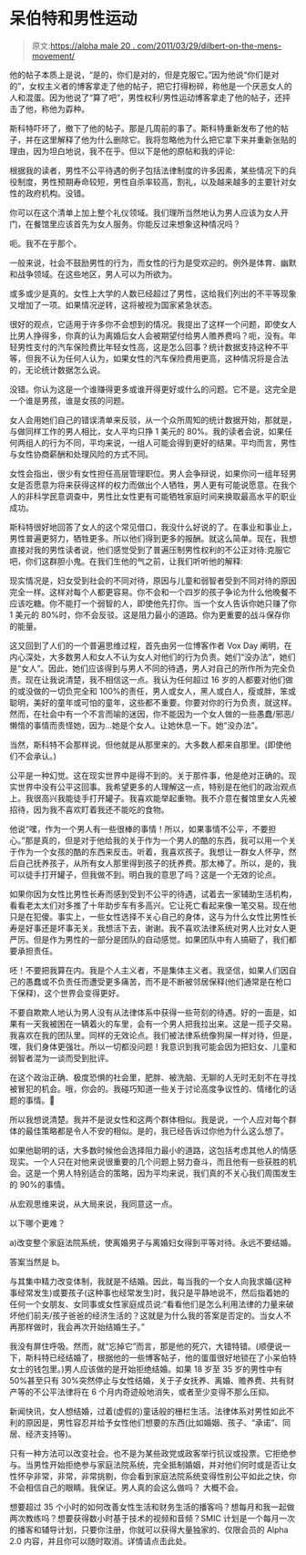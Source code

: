 # 呆伯特和男性运动

> 原文:[https://alpha male 20 . com/2011/03/29/dilbert-on-the-mens-movement/](https://alphamale20.com/2011/03/29/dilbert-on-the-mens-movement/)

他的帖子本质上是说，“是的，你们是对的，但是克服它。”因为他说“你们是对的”，女权主义者的博客拿走了他的帖子，把它打得粉碎，称他是一个厌恶女人的人和混蛋。因为他说了“算了吧”，男性权利/男性运动博客拿走了他的帖子，还抨击了他，称他为孬种。

斯科特吓坏了，撤下了他的帖子。那是几周前的事了。斯科特重新发布了他的帖子，并在这里解释了他为什么删除它。我将忽略他为什么把它拿下来并重新张贴的理由，因为坦白地说，我不在乎。但以下是他的原帖和我的评论:

根据我的读者，男性不公平待遇的例子包括法律制度的许多因素，某些情况下的兵役制度，男性预期寿命较短，男性自杀率较高，割礼，以及越来越多的主要针对女性的政府机构。没错。

你可以在这个清单上加上整个礼仪领域。我们理所当然地认为男人应该为女人开门，在餐馆里应该首先为女人服务。你能反过来想象这种情况吗？

呃。我不在乎那个。

一般来说，社会不鼓励男性的行为，而女性的行为是受欢迎的。例外是体育、幽默和战争领域。在这些地区，男人可以为所欲为。

或多或少是真的。女性上大学的人数已经超过了男性，这给我们列出的不平等现象又增加了一项。如果情况逆转，这将被视为国家紧急状态。

很好的观点，它适用于许多你不会想到的情况。我提出了这样一个问题，即使女人比男人挣得多，你真的认为离婚后女人会被期望付给男人赡养费吗？呃，没有。年轻男性支付的汽车保险费比年轻女性高，这是怎么回事？统计数据支持这种不平等，但我不认为任何人认为，如果女性的汽车保险费用更高，这种情况将是合法的，无论统计数据怎么说。

没错。你认为这是一个谁赚得更多或谁开得更好或什么的问题。它不是。这完全是一个谁是男孩，谁是女孩的问题。

女人会用她们自己的错误清单来反驳，从一个众所周知的统计数据开始，那就是，与做同样工作的男人相比，女人平均只挣 1 美元的 80%。我的读者会说，如果任何两组人的行为不同，平均来说，一组人可能会得到更好的结果。平均而言，男性与女性协商薪酬和处理风险的方式不同。

女性会指出，很少有女性担任高层管理职位。男人会争辩说，如果你问一组年轻男女是否愿意为将来获得这样的权力而做出个人牺牲，男人更有可能说愿意。在我个人的非科学民意调查中，男性比女性更有可能牺牲家庭时间来换取最高水平的职业成功。

斯科特很好地回答了女人的这个常见借口，我没什么好说的了。在事业和事业上，男性普遍更努力，牺牲更多。所以他们得到更多的报酬。就这么简单。现在，我想直接对我的男性读者说，他们感觉受到了普遍压制男性权利的不公正对待:克服它吧，你们这群胆小鬼。在我们生他的气之前，让我们听听他的解释:

现实情况是，妇女受到社会的不同对待，原因与儿童和弱智者受到不同对待的原因完全一样。这样对每个人都更容易。你不会和一个四岁的孩子争论为什么他晚餐不应该吃糖。你不能打一个弱智的人，即使他先打你。当一个女人告诉你她只赚了你 1 美元的 80%时，你不会反驳。这是阻力最小的道路。你为更重要的战斗保存你的能量。

这又回到了人们的一个普遍思维过程，首先由另一位博客作者 Vox Day 阐明，在内心深处，大多数男人和女人不认为女人对他们的行为负责。她们“没办法”，她们是“女人”。因此，她们应该得到与男人不同的待遇，男人对自己的所作所为完全负责。现在让我说清楚，我不相信这一点。我认为任何超过 16 岁的人都要对他们做的或没做的一切负完全和 100%的责任，男人或女人，黑人或白人，瘦或胖，笨或聪明，美好的童年或可怕的童年，这些都不重要。你要对你的行为负责，就这样。然而，在社会中有一个不言而喻的迷因，你不能因为一个女人做的一些愚蠢/邪恶/懒惰的事情而责怪她，因为...她是个女人。让她休息一下。她“没办法”。

当然，斯科特不会那样说。但他就是从那里来的。大多数人都来自那里。(即使他们不会承认。)

公平是一种幻觉。这在现实世界中是得不到的。关于那件事，他是绝对正确的。现实世界中没有公平这回事。我希望更多的人理解这一点，特别是在他们的政治观点上。我很高兴我能徒手打开罐子。我喜欢能举起重物。我不介意在餐馆里女人先被招待，因为我不喜欢盯着我还不能吃的食物。

他说“嘿，作为一个男人有一些很棒的事情！所以，如果事情不公平，不要担心。”那是真的，但是对于他给我的关于作为一个男人的酷的东西，我可以用一个关于作为一个女孩的酷的东西来反击。听着，我喜欢孩子。我想让一群女人怀孕，然后自己抚养孩子，从所有女人那里得到孩子的抚养费。那太棒了。所以，是的，我可以徒手打开罐子，但我做不到。明白我的意思了吗？这是一个无效的论点。

如果你因为女性比男性长寿而感到受到不公平的待遇，试着去一家辅助生活机构，看看老太太们对多推了十年助步车有多高兴。它让死亡看起来像一笔交易。现在他只是在犯傻。事实上，一些女性选择不关心自己的身体，这与为什么女性比男性长寿是好事还是坏事无关。我想活下去，谢谢。我不喜欢法律系统对男人比对女人更严厉。但是作为男性的一部分是团队的自动感觉。如果团队中有人搞砸了，我们都要承担责任。

呸！不要把我算在内。我是个人主义者，不是集体主义者。我坚信，如果人们因自己的愚蠢或不负责任而遭受更多痛苦，而不是不断被邻居保释(他们通常是在枪口下保释)，这个世界会变得更好。

不要自欺欺人地认为男人没有从法律体系中获得一些苛刻的待遇。好的一面是，如果有一天我被困在一辆着火的车里，会有一个男人把我拉出来。这是一揽子交易。我喜欢在我的团队里。同样的无效论点。我们被法律系统像狗屎一样对待，但是，嘿，我们身体更强壮。所以一切都没问题！我意识到我可能会因为把妇女、儿童和弱智者混为一谈而受到批评。

在这个政治正确、极度恐惧的社会里，肥胖、被洗脑、无聊的人无时无刻不在寻找被冒犯的机会。哦，你会的。我碰巧知道一些关于讨论高度争议性的、情绪化的话题的事情。🙂

所以我想说清楚。我并不是说女性和这两个群体相似。我是说，一个人应对每个群体的最佳策略都是令人不安的相似。是的，我已经告诉过你他为什么这么想了。

如果他聪明的话，大多数时候他会选择阻力最小的道路，这包括考虑其他人的情感现实。一个人只在对他来说很重要的几个问题上努力奋斗，而且他有一些获胜的机会。这是一个男人特别适合的策略，因为平均来说，我们真的不关心我们周围发生的 90%的事情。

从宏观思维来说，从大局来说，我同意这一点。

以下哪个更难？

a)改变整个家庭法院系统，使离婚男子与离婚妇女得到平等对待。永远不要结婚。

答案当然是 b。

与其集中精力改变体制，我就是不结婚。因此，每当我的一个女人向我求婚(这种事经常发生)或要孩子(这种事也经常发生)时，我只是平静地说不，然后指着她的任何一个女朋友、女同事或女性家庭成员说:“看看他们是怎么利用法律的力量来破坏他们前夫/孩子爸爸的经济生活的？这就是为什么我的答案是否定的。当女人不再那样做时，我会再次开始结婚生子。”

我没有屏住呼吸。然而，就“忘掉它”而言，那是他的死穴，大错特错。(顺便说一下，斯科特已经结婚了，根据他的一些博客帖子，他的蛋蛋很好地锁在了小呆伯特女士的钱包里。)男人应该做的是开始拒绝结婚。如果 18 岁至 35 岁的男性中有 50%甚至只有 30%突然停止与女性结婚，关于子女抚养、离婚、赡养费、共有财产等的不公平法律将在 6 个月内奇迹般地消失，或者至少变得不那么压抑。

新闻快讯，女人想结婚，过着(虚假的)童话般的栅栏生活。法律体系对男性如此不利的原因是，男性容忍并给予女性他们想要的东西(比如婚姻、孩子、“承诺”、同居、经济支持等)。

只有一种方法可以改变社会。也不是为某些政党或政客举行抗议或投票。它拒绝参与。当男性开始拒绝参与家庭法院系统，完全抵制婚姻，并对他们何时或是否让女性怀孕非常，非常，非常挑剔，你会看到家庭法院系统变得性别公平如此之快，你不会相信自己的眼睛。我保证。男人真的会这么做吗？
大概不会。

想要超过 35 个小时的如何改善女性生活和财务生活的播客吗？想每月和我一起做两次教练吗？想要获得数小时基于技术的视频和音频？SMIC 计划是一个每月一次的播客和辅导计划，只要你注册，你就可以获得大量独家的、仅限会员的 Alpha 2.0 内容，并且你可以随时取消。详情请点击此处。